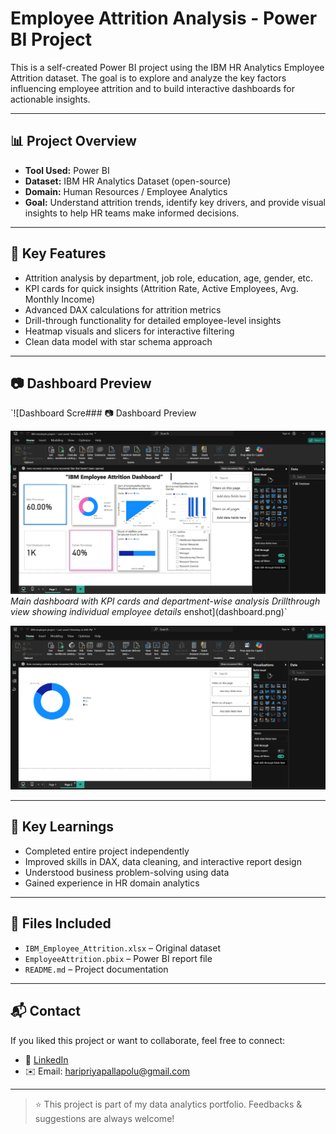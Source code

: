 # Employee Attrition Analysis - Power BI Project

This is a self-created Power BI project using the IBM HR Analytics Employee Attrition dataset. The goal is to explore and analyze the key factors influencing employee attrition and to build interactive dashboards for actionable insights.

---

## 📊 Project Overview

- **Tool Used:** Power BI
- **Dataset:** IBM HR Analytics Dataset (open-source)
- **Domain:** Human Resources / Employee Analytics
- **Goal:** Understand attrition trends, identify key drivers, and provide visual insights to help HR teams make informed decisions.

---

## 📌 Key Features

- Attrition analysis by department, job role, education, age, gender, etc.
- KPI cards for quick insights (Attrition Rate, Active Employees, Avg. Monthly Income)
- Advanced DAX calculations for attrition metrics
- Drill-through functionality for detailed employee-level insights
- Heatmap visuals and slicers for interactive filtering
- Clean data model with star schema approach

---

## 📷 Dashboard Preview


`![Dashboard Scre### 📷 Dashboard Preview

![Dashboard Overview](ibm1.png)  
*Main dashboard with KPI cards and department-wise analysis*
*Drillthrough view showing individual employee details*
enshot](dashboard.png)`

![Drillthrough Page](ibm2.png)  


---

## 🧠 Key Learnings

- Completed entire project independently
- Improved skills in DAX, data cleaning, and interactive report design
- Understood business problem-solving using data
- Gained experience in HR domain analytics

---

## 📁 Files Included

- `IBM_Employee_Attrition.xlsx` – Original dataset
- `EmployeeAttrition.pbix` – Power BI report file
- `README.md` – Project documentation

---

## 📬 Contact

If you liked this project or want to collaborate, feel free to connect:

- 🔗 [LinkedIn](https://www.linkedin.com/in/haripriyapallapolu/)
- ✉️ Email: haripriyapallapolu@gmail.com

---

> ⭐ This project is part of my data analytics portfolio. Feedbacks & suggestions are always welcome!
